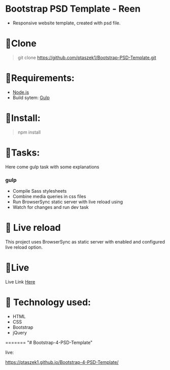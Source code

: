 # Bootstrap PSD Template - Reen

* Responsive website template, created with psd file.

# :star2:Clone

> git clone https://github.com/ptaszek1/Bootstrap-PSD-Template.git

# :star2:Requirements:

* [Node.js](http://nodejs.org/ "Node.js site")
* Build sytem: [Gulp](http://gulpjs.com/ "Gulp site")

# :star2:Install:

> npm install

# :star2:Tasks:

Here come gulp task with some explanations

### gulp

* Compile Sass stylesheets
* Combine media queries in css files
* Run BrowserSync static server with live reload using
* Watch for changes and run dev task

# :star2: Live reload

This project uses BrowserSync as static server with enabled and configured live reload option.

# :star2:Live

Live Link [Here](https://ptaszek1.github.io/Bootstrap-PSD-Template/ "Bootstrap template site")

# :star2: Technology used:

* HTML
* CSS
* Bootstrap
* jQuery

=======
"# Bootstrap-4-PSD-Template" 

live:

https://ptaszek1.github.io/Bootstrap-4-PSD-Template/
